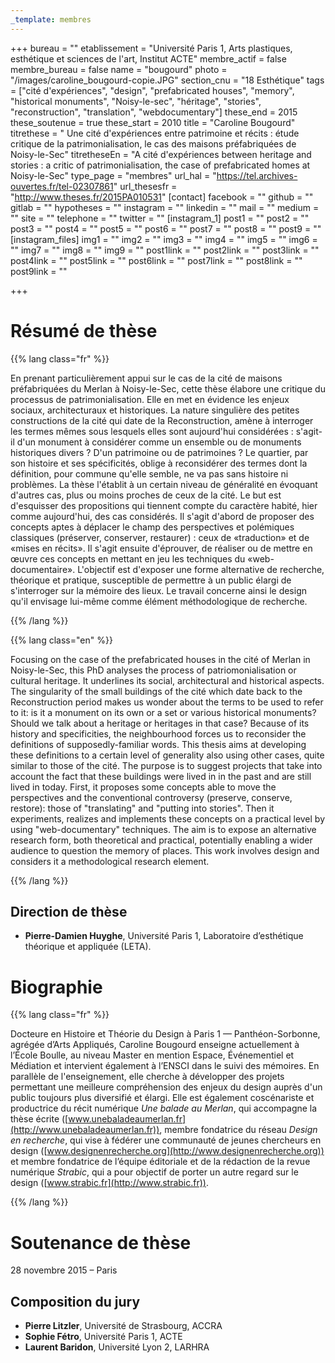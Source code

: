 ```yaml
---
_template: membres
---
```


+++
bureau = ""
etablissement = "Université Paris 1, Arts plastiques, esthétique et sciences de l'art, Institut ACTE"
membre_actif = false
membre_bureau = false
name = "bougourd"
photo = "/images/caroline_bougourd-copie.JPG"
section_cnu = "18 Esthétique"
tags = ["cité d'expériences", "design", "prefabricated houses", "memory", "historical monuments", "Noisy-le-sec", "héritage", "stories", "reconstruction", "translation", "webdocumentary"]
these_end = 2015
these_soutenue = true
these_start = 2010
title = "Caroline Bougourd"
titrethese = " Une cité d'expériences entre patrimoine et récits : étude critique de la patrimonialisation, le cas des maisons préfabriquées de Noisy-le-Sec"
titretheseEn = "A cité d'expériences between heritage and stories : a critic of patrimonialisation, the case of prefabricated homes at Noisy-le-Sec"
type_page = "membres"
url_hal = "https://tel.archives-ouvertes.fr/tel-02307861"
url_thesesfr = "http://www.theses.fr/2015PA010531"
[contact]
facebook = ""
github = ""
gitlab = ""
hypotheses = ""
instagram = ""
linkedin = ""
mail = ""
medium = ""
site = ""
telephone = ""
twitter = ""
[instagram_1]
post1 = ""
post2 = ""
post3 = ""
post4 = ""
post5 = ""
post6 = ""
post7 = ""
post8 = ""
post9 = ""
[instagram_files]
img1 = ""
img2 = ""
img3 = ""
img4 = ""
img5 = ""
img6 = ""
img7 = ""
img8 = ""
img9 = ""
post1link = ""
post2link = ""
post3link = ""
post4link = ""
post5link = ""
post6link = ""
post7link = ""
post8link = ""
post9link = ""

+++
<!-- Supprimer les parties non remplies (supprimer les blocks de lang s'il n'y a pas deux langues). Tu es libre d'ajouter ce que tu veux à cette partie -->

# Résumé de thèse

{{% lang class="fr" %}}

En prenant particulièrement appui sur le cas de la cité de maisons préfabriquées du Merlan à Noisy-le-Sec, cette thèse élabore une critique du processus de patrimonialisation. Elle en met en évidence les enjeux sociaux, architecturaux et historiques. La nature singulière des petites constructions de la cité qui date de la Reconstruction, amène à interroger les termes mêmes sous lesquels elles sont aujourd'hui considérées : s'agit-il d'un monument à considérer comme un ensemble ou de monuments historiques divers ? D'un patrimoine ou de patrimoines ? Le quartier, par son histoire et ses spécificités, oblige à reconsidérer des termes dont la définition, pour commune qu'elle semble, ne va pas sans histoire ni problèmes. La thèse l'établit à un certain niveau de généralité en évoquant d'autres cas, plus ou moins proches de ceux de la cité. Le but est d'esquisser des propositions qui tiennent compte du caractère habité, hier comme aujourd'hui, des cas considérés. Il s'agit d'abord de proposer des concepts aptes à déplacer le champ des perspectives et polémiques classiques (préserver, conserver, restaurer) : ceux de «traduction» et de «mises en récits». Il s'agit ensuite d'éprouver, de réaliser ou de mettre en œuvre ces concepts en mettant en jeu les techniques du «web-documentaire». L'objectif est d'exposer une forme alternative de recherche, théorique et pratique, susceptible de permettre à un public élargi de s'interroger sur la mémoire des lieux. Le travail concerne ainsi le design qu'il envisage lui-même comme élément méthodologique de recherche.

{{% /lang %}}

{{% lang class="en" %}}

Focusing on the case of the prefabricated houses in the cité of Merlan in Noisy-le-Sec, this PhD analyses the process of patriomonialisation or cultural heritage. It underlines its social, architectural and historical aspects. The singularity of the small buildings of the cité which date back to the Reconstruction period makes us wonder about the terms to be used to refer to it: is it a monument on its own or a set or various historical monuments? Should we talk about a heritage or heritages in that case? Because of its history and specificities, the neighbourhood forces us to reconsider the definitions of supposedly-familiar words. This thesis aims at developing these definitions to a certain level of generality also using other cases, quite similar to those of the cité. The purpose is to suggest projects that take into account the fact that these buildings were lived in in the past and are still lived in today. First, it proposes some concepts able to move the perspectives and the conventional controversy (preserve, conserve, restore): those of "translating" and "putting into stories". Then it experiments, realizes and implements these concepts on a practical level by using "web-documentary" techniques. The aim is to expose an alternative research form, both theoretical and practical, potentially enabling a wider audience to question the memory of places. This work involves design and considers it a methodological research element.

{{% /lang %}}

## Direction de thèse

* **Pierre-Damien Huyghe**, Université Paris 1, Laboratoire d’esthétique théorique et appliquée (LETA).

# Biographie

{{% lang class="fr" %}}

Docteure en Histoire et Théorie du Design à Paris 1 — Panthéon-Sorbonne, agrégée d’Arts Appliqués, Caroline Bougourd enseigne actuellement à l’École Boulle, au niveau Master en mention Espace, Événementiel et Médiation et intervient également à l’ENSCI dans le suivi des mémoires. En parallèle de l'enseignement, elle cherche à développer des projets permettant une meilleure compréhension des enjeux du design auprès d'un public toujours plus diversifié et élargi. Elle est également coscénariste et productrice du récit numérique _Une balade au Merlan_, qui accompagne la thèse écrite ([www.unebaladeaumerlan.fr](http://www.unebaladeaumerlan.fr)), membre fondatrice du réseau _Design en recherche_, qui vise à fédérer une communauté de jeunes chercheurs en design ([www.designenrecherche.org](http://www.designenrecherche.org)) et membre fondatrice de l’équipe éditoriale et de la rédaction de la revue numérique _Strabic_, qui a pour objectif de porter un autre regard sur le design ([www.strabic.fr](http://www.strabic.fr)).

{{% /lang %}}

# Soutenance de thèse

28 novembre 2015 – Paris

## Composition du jury

* **Pierre Litzler**, Université de Strasbourg, ACCRA
* **Sophie Fétro**, Université Paris 1, ACTE
* **Laurent Baridon**, Université Lyon 2, LARHRA
